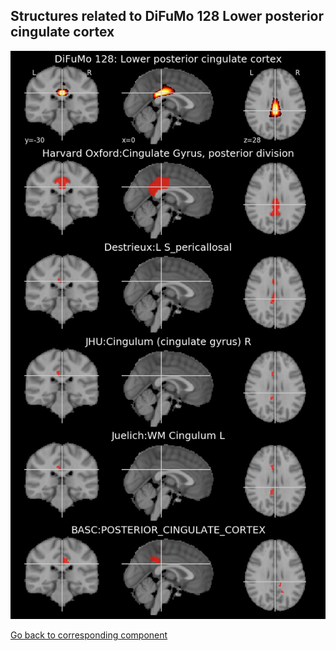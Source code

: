 


## Structures related to DiFuMo 128 Lower posterior cingulate cortex

![6](6.jpg "Structures related to DiFuMo 128 Lower posterior cingulate cortex")

[Go back to corresponding component](https://parietal-inria.github.io/DiFuMo/128/html/6.html)
